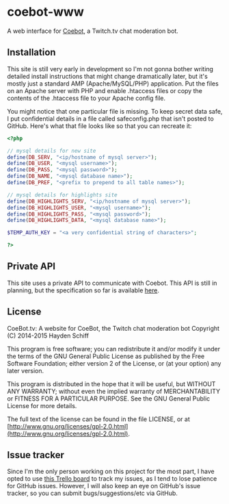 # coebot-www
A web interface for [Coebot](https://bitbucket.org/tucker_gardner/coebot), a Twitch.tv chat moderation bot.

## Installation
This site is still very early in development so I'm not gonna bother writing detailed install instructions that might change dramatically later, but it's mostly just a standard AMP (Apache/MySQL/PHP) application. Put the files on an Apache server with PHP and enable .htaccess files or copy the contents of the .htaccess file to your Apache config file.

You might notice that one particular file is missing. To keep secret data safe, I put confidential details in a file called safeconfig.php that isn't posted to GitHub. Here's what that file looks like so that you can recreate it:

```php
<?php

// mysql details for new site
define(DB_SERV, "<ip/hostname of mysql server>");
define(DB_USER, "<mysql username>");
define(DB_PASS, "<mysql password>");
define(DB_NAME, "<mysql database name>");
define(DB_PREF, "<prefix to prepend to all table names>");

// mysql details for highlights site
define(DB_HIGHLIGHTS_SERV, "<ip/hostname of mysql server>");
define(DB_HIGHLIGHTS_USER, "<mysql username>");
define(DB_HIGHLIGHTS_PASS, "<mysql password>");
define(DB_HIGHLIGHTS_DATA, "<mysql database name>");

$TEMP_AUTH_KEY = "<a very confidential string of characters>";

?>
```

## Private API
This site uses a private API to communicate with Coebot. This API is still in planning, but the specification so far is available [here](https://docs.google.com/document/d/1tQNETtRvTuSdGKEep57yuO_8J_YfjS5J3--Q6vH0Rcc/edit?usp=sharing).

## License
CoeBot.tv: A website for CoeBot, the Twitch chat moderation bot
Copyright (C) 2014-2015 Hayden Schiff

This program is free software; you can redistribute it and/or
modify it under the terms of the GNU General Public License
as published by the Free Software Foundation; either version 2
of the License, or (at your option) any later version.

This program is distributed in the hope that it will be useful,
but WITHOUT ANY WARRANTY; without even the implied warranty of
MERCHANTABILITY or FITNESS FOR A PARTICULAR PURPOSE.  See the
GNU General Public License for more details.

The full text of the license can be found in the file LICENSE,
or at [http://www.gnu.org/licenses/gpl-2.0.html](http://www.gnu.org/licenses/gpl-2.0.html).

## Issue tracker
Since I'm the only person working on this project for the most part, I have opted to use [this Trello board](https://trello.com/b/7hVc2TY1) to track my issues, as I tend to lose patience for GitHub issues. However, I will also keep an eye on GitHub's issue tracker, so you can submit bugs/suggestions/etc via GitHub.
